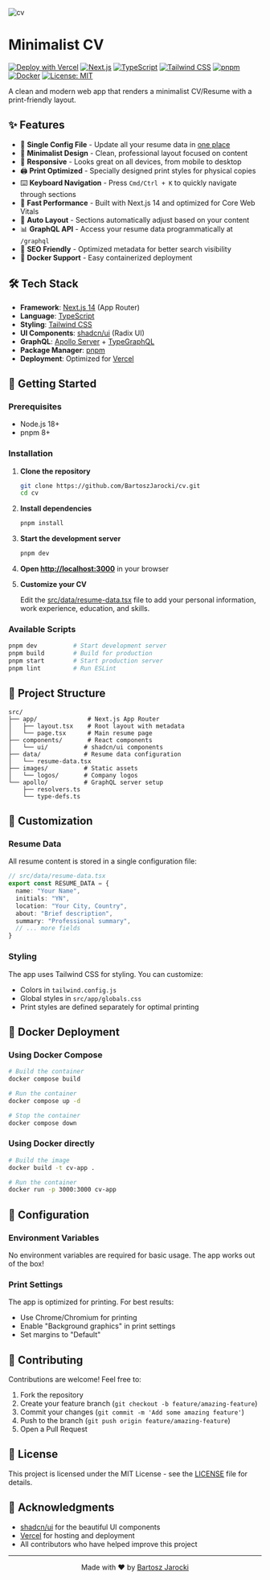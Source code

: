 ![cv](https://github.com/BartoszJarocki/cv/assets/1017620/79bdb9fc-0b20-4d2c-aafe-0526ad4a71d2)

# Minimalist CV

[![Deploy with Vercel](https://vercel.com/button)](https://vercel.com/new/clone?repository-url=https%3A%2F%2Fgithub.com%2FBartoszJarocki%2Fcv)
[![Next.js](https://img.shields.io/badge/Next.js-14-black?logo=next.js)](https://nextjs.org/)
[![TypeScript](https://img.shields.io/badge/TypeScript-5.0-blue?logo=typescript)](https://www.typescriptlang.org/)
[![Tailwind CSS](https://img.shields.io/badge/Tailwind%20CSS-3.4-38B2AC?logo=tailwind-css)](https://tailwindcss.com/)
[![pnpm](https://img.shields.io/badge/pnpm-8+-F69220?logo=pnpm)](https://pnpm.io/)
[![Docker](https://img.shields.io/badge/Docker-ready-2496ED?logo=docker)](https://www.docker.com/)
[![License: MIT](https://img.shields.io/badge/License-MIT-yellow.svg)](https://opensource.org/licenses/MIT)

A clean and modern web app that renders a minimalist CV/Resume with a print-friendly layout.

## ✨ Features

- 📝 **Single Config File** - Update all your resume data in [one place](./src/data/resume-data.tsx)
- 🎨 **Minimalist Design** - Clean, professional layout focused on content
- 📱 **Responsive** - Looks great on all devices, from mobile to desktop
- 🖨️ **Print Optimized** - Specially designed print styles for physical copies
- ⌨️ **Keyboard Navigation** - Press `Cmd/Ctrl + K` to quickly navigate through sections
- 🚀 **Fast Performance** - Built with Next.js 14 and optimized for Core Web Vitals
- 🔄 **Auto Layout** - Sections automatically adjust based on your content
- 📊 **GraphQL API** - Access your resume data programmatically at `/graphql`
- 🎯 **SEO Friendly** - Optimized metadata for better search visibility
- 🐳 **Docker Support** - Easy containerized deployment

## 🛠️ Tech Stack

- **Framework**: [Next.js 14](https://nextjs.org/) (App Router)
- **Language**: [TypeScript](https://www.typescriptlang.org/)
- **Styling**: [Tailwind CSS](https://tailwindcss.com/)
- **UI Components**: [shadcn/ui](https://ui.shadcn.com/) (Radix UI)
- **GraphQL**: [Apollo Server](https://www.apollographql.com/) + [TypeGraphQL](https://typegraphql.com/)
- **Package Manager**: [pnpm](https://pnpm.io/)
- **Deployment**: Optimized for [Vercel](https://vercel.com/)

## 🚀 Getting Started

### Prerequisites

- Node.js 18+ 
- pnpm 8+

### Installation

1. **Clone the repository**

   ```bash
   git clone https://github.com/BartoszJarocki/cv.git
   cd cv
   ```

2. **Install dependencies**

   ```bash
   pnpm install
   ```

3. **Start the development server**

   ```bash
   pnpm dev
   ```

4. **Open [http://localhost:3000](http://localhost:3000)** in your browser

5. **Customize your CV**
   
   Edit the [src/data/resume-data.tsx](./src/data/resume-data.tsx) file to add your personal information, work experience, education, and skills.

### Available Scripts

```bash
pnpm dev          # Start development server
pnpm build        # Build for production
pnpm start        # Start production server
pnpm lint         # Run ESLint
```

## 📁 Project Structure

```
src/
├── app/              # Next.js App Router
│   ├── layout.tsx    # Root layout with metadata
│   └── page.tsx      # Main resume page
├── components/       # React components
│   └── ui/          # shadcn/ui components
├── data/            # Resume data configuration
│   └── resume-data.tsx
├── images/          # Static assets
│   └── logos/       # Company logos
└── apollo/          # GraphQL server setup
    ├── resolvers.ts
    └── type-defs.ts
```

## 🎨 Customization

### Resume Data

All resume content is stored in a single configuration file:

```typescript
// src/data/resume-data.tsx
export const RESUME_DATA = {
  name: "Your Name",
  initials: "YN",
  location: "Your City, Country",
  about: "Brief description",
  summary: "Professional summary",
  // ... more fields
}
```

### Styling

The app uses Tailwind CSS for styling. You can customize:
- Colors in `tailwind.config.js`
- Global styles in `src/app/globals.css`
- Print styles are defined separately for optimal printing

## 🐳 Docker Deployment

### Using Docker Compose

```bash
# Build the container
docker compose build

# Run the container
docker compose up -d

# Stop the container
docker compose down
```

### Using Docker directly

```bash
# Build the image
docker build -t cv-app .

# Run the container
docker run -p 3000:3000 cv-app
```

## 🔧 Configuration

### Environment Variables

No environment variables are required for basic usage. The app works out of the box!

### Print Settings

The app is optimized for printing. For best results:
- Use Chrome/Chromium for printing
- Enable "Background graphics" in print settings
- Set margins to "Default"

## 🤝 Contributing

Contributions are welcome! Feel free to:

1. Fork the repository
2. Create your feature branch (`git checkout -b feature/amazing-feature`)
3. Commit your changes (`git commit -m 'Add some amazing feature'`)
4. Push to the branch (`git push origin feature/amazing-feature`)
5. Open a Pull Request

## 📄 License

This project is licensed under the MIT License - see the [LICENSE](LICENSE) file for details.

## 🙏 Acknowledgments

- [shadcn/ui](https://ui.shadcn.com/) for the beautiful UI components
- [Vercel](https://vercel.com/) for hosting and deployment
- All contributors who have helped improve this project

---

<p align="center">
  Made with ❤️ by <a href="https://github.com/BartoszJarocki">Bartosz Jarocki</a>
</p>